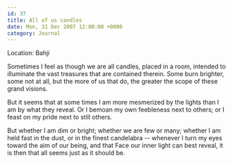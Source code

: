 ```yaml
---
id: 37
title: All of us candles
date: Mon, 31 Dec 2007 12:00:00 +0000
category: Journal
---
```


Location: Bahji

Sometimes I feel as though we are all candles, placed in a room, intended to
illuminate the vast treasures that are contained therein.  Some burn
brighter, some not at all, but the more of us that do, the greater the scope
of these grand visions.

But it seems that at some times I am more mesmerized by the lights than I am
by what they reveal.  Or I bemoan my own feebleness next to others; or I
feast on my pride next to still others.

But whether I am dim or bright; whether we are few or many; whether I am
held fast in the dust, or in the finest candelabra -- whenever I turn my
eyes toward the aim of our being, and that Face our inner light can best
reveal, it is then that all seems just as it should be.


